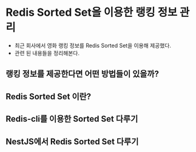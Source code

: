 # Redis Sorted Set을 이용한 랭킹 정보 관리

- 최근 회사에서 영화 랭킹 정보를 Redis Sorted Set을 이용해 제공했다.
- 관련 된 내용들을 정리해본다.

## 랭킹 정보를 제공한다면 어떤 방법들이 있을까?

## Redis Sorted Set 이란?

## Redis-cli를 이용한 Sorted Set 다루기

## NestJS에서 Redis Sorted Set 다루기
